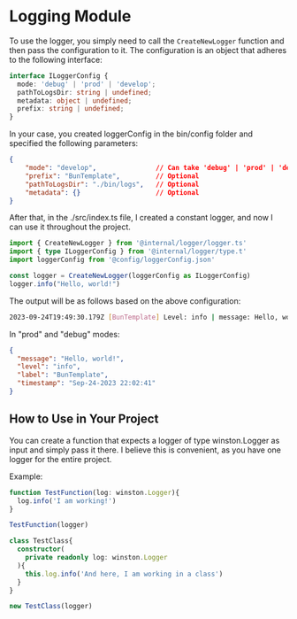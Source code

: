 # Logging Module

To use the logger, you simply need to call the `CreateNewLogger` function and then pass the configuration to it. The configuration is an object that adheres to the following interface:

```typescript
interface ILoggerConfig {
  mode: 'debug' | 'prod' | 'develop';
  pathToLogsDir: string | undefined;
  metadata: object | undefined;
  prefix: string | undefined;
}
```

In your case, you created loggerConfig in the bin/config folder and specified the following parameters:

```json
{
    "mode": "develop",               // Can take 'debug' | 'prod' | 'develop'
    "prefix": "BunTemplate",         // Optional
    "pathToLogsDir": "./bin/logs",   // Optional
    "metadata": {}                   // Optional
}
```

After that, in the ./src/index.ts file, I created a constant logger, and now I can use it throughout the project.

```typescript
import { CreateNewLogger } from '@internal/logger/logger.ts'
import { type ILoggerConfig } from '@internal/logger/type.t'
import loggerConfig from '@config/loggerConfig.json'

const logger = CreateNewLogger(loggerConfig as ILoggerConfig)
logger.info("Hello, world!")
```

The output will be as follows based on the above configuration:

```bash
2023-09-24T19:49:30.179Z [BunTemplate] Level: info | message: Hello, world!
```

In "prod" and "debug" modes:

```json
{
  "message": "Hello, world!",
  "level": "info",
  "label": "BunTemplate",
  "timestamp": "Sep-24-2023 22:02:41"
}
```

## How to Use in Your Project

You can create a function that expects a logger of type winston.Logger as input and simply pass it there. I believe this is convenient, as you have one logger for the entire project.

Example:

```typescript
function TestFunction(log: winston.Logger){
  log.info('I am working!')
}

TestFunction(logger)

class TestClass{
  constructor(
    private readonly log: winston.Logger
  ){
    this.log.info('And here, I am working in a class')
  }
}

new TestClass(logger)
```
